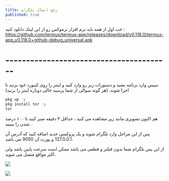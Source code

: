 ```yaml
---
title: رفع اتصال تلگرام
published: true
---
```


خب اول از همه باید نرم افزار ترموکس رو از این لینک دانلود کنید : https://github.com/termux/termux-app/releases/download/v0.118.0/termux-app_v0.118.0+github-debug_universal.apk

# [](#header-1)----------------------------------------

سپس وارد برنامه بشید و دستورات زیر رو وارد کنید و اینتر را روی کیبورد خود بزنید تا اجرا شوند. (هر گونه سوالی از شما پرسید خالی دوباره اینتر را بزنید)
```bash
pkg up -y 
pkg install tor -y
tor
```
هم اکنون تصویری مانند زیر مشاهده می کنید ، حداقل ۳ دقیقه صبر کنید تا ۱۰۰ درصد شدن را ببینید.

پس از این مراحل وارد تلگرام شوید و یک پروکسی جدید اضافه کنید که آدرس آن 127.0.0.1 و پورت آن 9050 می باشد.

از این پس تلگرام شما بدون فیلتر و قطعی می باشد ممکن است سرعت پایین باشد ولی اکثر مواقع متصل می شوید.


![](https://assets-cdn.github.com/images/icons/emoji/octocat.png)


![](https://guides.github.com/activities/hello-world/branching.png)

